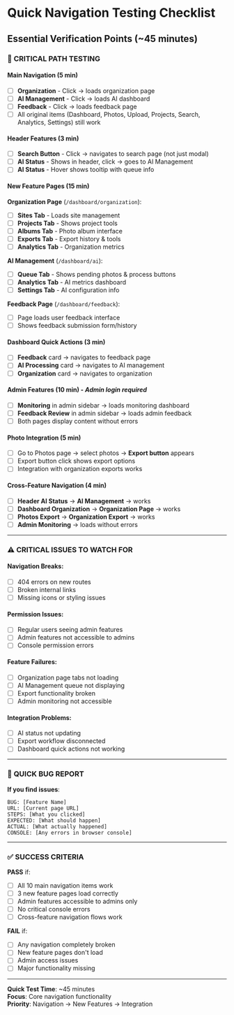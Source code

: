 # Quick Navigation Testing Checklist
## Essential Verification Points (~45 minutes)

### 🚀 **CRITICAL PATH TESTING**

#### **Main Navigation** (5 min)
- [ ] **Organization** - Click → loads organization page
- [ ] **AI Management** - Click → loads AI dashboard  
- [ ] **Feedback** - Click → loads feedback page
- [ ] All original items (Dashboard, Photos, Upload, Projects, Search, Analytics, Settings) still work

#### **Header Features** (3 min)
- [ ] **Search Button** - Click → navigates to search page (not just modal)
- [ ] **AI Status** - Shows in header, click → goes to AI Management
- [ ] **AI Status** - Hover shows tooltip with queue info

#### **New Feature Pages** (15 min)
**Organization Page** (`/dashboard/organization`):
- [ ] **Sites Tab** - Loads site management
- [ ] **Projects Tab** - Shows project tools
- [ ] **Albums Tab** - Photo album interface
- [ ] **Exports Tab** - Export history & tools
- [ ] **Analytics Tab** - Organization metrics

**AI Management** (`/dashboard/ai`):
- [ ] **Queue Tab** - Shows pending photos & process buttons
- [ ] **Analytics Tab** - AI metrics dashboard
- [ ] **Settings Tab** - AI configuration info

**Feedback Page** (`/dashboard/feedback`):
- [ ] Page loads user feedback interface
- [ ] Shows feedback submission form/history

#### **Dashboard Quick Actions** (3 min)
- [ ] **Feedback** card → navigates to feedback page
- [ ] **AI Processing** card → navigates to AI management
- [ ] **Organization** card → navigates to organization

#### **Admin Features** (10 min) - *Admin login required*
- [ ] **Monitoring** in admin sidebar → loads monitoring dashboard
- [ ] **Feedback Review** in admin sidebar → loads admin feedback
- [ ] Both pages display content without errors

#### **Photo Integration** (5 min)
- [ ] Go to Photos page → select photos → **Export button** appears
- [ ] Export button click shows export options
- [ ] Integration with organization exports works

#### **Cross-Feature Navigation** (4 min)
- [ ] **Header AI Status** → **AI Management** → works
- [ ] **Dashboard Organization** → **Organization Page** → works  
- [ ] **Photos Export** → **Organization Export** → works
- [ ] **Admin Monitoring** → loads without errors

---

### ⚠️ **CRITICAL ISSUES TO WATCH FOR**

#### **Navigation Breaks**:
- [ ] 404 errors on new routes
- [ ] Broken internal links
- [ ] Missing icons or styling issues

#### **Permission Issues**:
- [ ] Regular users seeing admin features
- [ ] Admin features not accessible to admins
- [ ] Console permission errors

#### **Feature Failures**:
- [ ] Organization page tabs not loading
- [ ] AI Management queue not displaying
- [ ] Export functionality broken
- [ ] Admin monitoring not accessible

#### **Integration Problems**:
- [ ] AI status not updating
- [ ] Export workflow disconnected
- [ ] Dashboard quick actions not working

---

### 📝 **QUICK BUG REPORT**

**If you find issues**:

```
BUG: [Feature Name]
URL: [Current page URL]
STEPS: [What you clicked]
EXPECTED: [What should happen]
ACTUAL: [What actually happened]
CONSOLE: [Any errors in browser console]
```

---

### ✅ **SUCCESS CRITERIA**

**PASS** if:
- [ ] All 10 main navigation items work
- [ ] 3 new feature pages load correctly
- [ ] Admin features accessible to admins only
- [ ] No critical console errors
- [ ] Cross-feature navigation flows work

**FAIL** if:
- [ ] Any navigation completely broken
- [ ] New feature pages don't load
- [ ] Admin access issues
- [ ] Major functionality missing

---

**Quick Test Time**: ~45 minutes  
**Focus**: Core navigation functionality  
**Priority**: Navigation → New Features → Integration